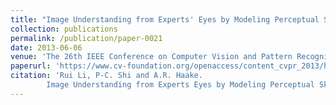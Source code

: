 ```yaml
---
title: "Image Understanding from Experts' Eyes by Modeling Perceptual Skills of Diagnostic Reasoning Processes"
collection: publications
permalink: /publication/paper-0021
date: 2013-06-06
venue: 'The 26th IEEE Conference on Computer Vision and Pattern Recognition (CVPR 2013)'
paperurl: 'https://www.cv-foundation.org/openaccess/content_cvpr_2013/html/Li_Image_Understanding_from_2013_CVPR_paper.html'
citation: 'Rui Li, P-C. Shi and A.R. Haake.
        Image Understanding from Experts Eyes by Modeling Perceptual Skills of Diagnostic Reasoning Processes. In: Proceedings of 2013 IEEE Conference on Computer Vision and Pattern Recognition (CVPR 2013), 2187--2194, June 2013.'
---
```




